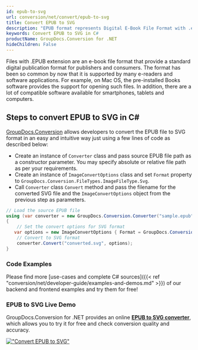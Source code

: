 ```yaml
---
id: epub-to-svg
url: conversion/net/convert/epub-to-svg
title: Convert EPUB to SVG
description: "EPUB format represents Digital E-Book File Format with .epub extension. Learn how to convert EPUB to SVG file programmatically in C# language using GroupDocs.Conversion for .NET library."
keywords: Convert EPUB to SVG in C#
productName: GroupDocs.Conversion for .NET
hideChildren: False
---
```


Files with .EPUB extension are an e-book file format that provide a standard digital publication format for publishers and consumers. The format has been so common by now that it is supported by many e-readers and software applications. For example, on Mac OS, the pre-installed Books software provides the support for opening such files. In addition, there are a lot of compatible software available for smartphones, tablets and computers.

## Steps to convert EPUB to SVG in C#

[GroupDocs.Conversion](https://products.groupdocs.com/conversion/net) allows developers to convert the EPUB file to SVG format in an easy and intuitive way just using a few lines of code as described below:

* Create an instance of `Converter` class and pass source EPUB file path as a constructor parameter. You may specify absolute or relative file path as per your requirements. 
* Create an instance of `ImageConvertOptions` class and set `Format` property to `GroupDocs.Conversion.FileTypes.ImageFileType.Svg`.
* Call `Converter` class `Convert` method and pass the filename for the converted SVG file and the `ImageConvertOptions` object from the previous step as parameters.

```csharp
// Load the source EPUB file
using (var converter = new GroupDocs.Conversion.Converter("sample.epub"))
{
    // Set the convert options for SVG format
   var options = new ImageConvertOptions { Format = GroupDocs.Conversion.FileTypes.ImageFileType.Svg };
    // Convert to SVG format
    converter.Convert("converted.svg", options);
}
```

### Code Examples

Please find more [use-cases and complete C# sources]({{< ref "conversion/net/developer-guide/examples-and-demos.md" >}}) of our backend and frontend examples and try them for free!

### EPUB to SVG Live Demo

GroupDocs.Conversion for .NET provides an online [**EPUB to SVG converter**](https://products.groupdocs.app/conversion/epub-to-svg), which allows you to try it for free and check conversion quality and accuracy.

[!["Convert EPUB to SVG"](conversion/net/images/convert-to-svg/convert-epub-to-svg.png)](https://products.groupdocs.app/conversion/epub-to-svg)